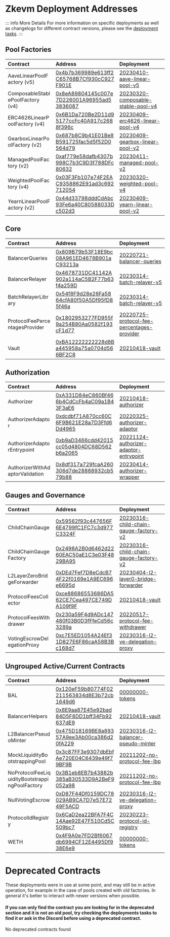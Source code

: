 

# Zkevm Deployment Addresses

::: info More Details
For more information on specific deployments as well as changelogs for different contract versions, please see the [deployment tasks](https://github.com/balancer/balancer-deployments/tree/master/tasks).
:::

## Pool Factories

| Contract                         | Address                                                                                                                              | Deployment                                                                                                                                  |
|:---------------------------------|:-------------------------------------------------------------------------------------------------------------------------------------|:--------------------------------------------------------------------------------------------------------------------------------------------|
| AaveLinearPoolFactory (v5)       | [0x4b7b369989e613ff2C65768B7Cf930cC927F901E](https://zkevm.polygonscan.com//address/0x4b7b369989e613ff2C65768B7Cf930cC927F901E#code) | [20230410-aave-linear-pool-v5](https://github.com/balancer/balancer-deployments/blob/master/tasks/20230410-aave-linear-pool-v5)             |
| ComposableStablePoolFactory (v4) | [0x8eA89804145c007e7D226001A96955ad53836087](https://zkevm.polygonscan.com//address/0x8eA89804145c007e7D226001A96955ad53836087#code) | [20230320-composable-stable-pool-v4](https://github.com/balancer/balancer-deployments/blob/master/tasks/20230320-composable-stable-pool-v4) |
| ERC4626LinearPoolFactory (v4)    | [0x6B1Da720Be2D11d95177ccFc40A917c2688f396c](https://zkevm.polygonscan.com//address/0x6B1Da720Be2D11d95177ccFc40A917c2688f396c#code) | [20230409-erc4626-linear-pool-v4](https://github.com/balancer/balancer-deployments/blob/master/tasks/20230409-erc4626-linear-pool-v4)       |
| GearboxLinearPoolFactory (v2)    | [0x687b8C9b41E01Be8B591725fac5d5f52D0564d79](https://zkevm.polygonscan.com//address/0x687b8C9b41E01Be8B591725fac5d5f52D0564d79#code) | [20230409-gearbox-linear-pool-v2](https://github.com/balancer/balancer-deployments/blob/master/tasks/20230409-gearbox-linear-pool-v2)       |
| ManagedPoolFactory (v2)          | [0xaf779e58dafb4307b998C7b3C9D3f788DFc80632](https://zkevm.polygonscan.com//address/0xaf779e58dafb4307b998C7b3C9D3f788DFc80632#code) | [20230411-managed-pool-v2](https://github.com/balancer/balancer-deployments/blob/master/tasks/20230411-managed-pool-v2)                     |
| WeightedPoolFactory (v4)         | [0x03F3Fb107e74F2EAC9358862E91ad3c692712054](https://zkevm.polygonscan.com//address/0x03F3Fb107e74F2EAC9358862E91ad3c692712054#code) | [20230320-weighted-pool-v4](https://github.com/balancer/balancer-deployments/blob/master/tasks/20230320-weighted-pool-v4)                   |
| YearnLinearPoolFactory (v2)      | [0x44d33798dddCdAbc93Fe6a40C80588033Dc502d3](https://zkevm.polygonscan.com//address/0x44d33798dddCdAbc93Fe6a40C80588033Dc502d3#code) | [20230409-yearn-linear-pool-v2](https://github.com/balancer/balancer-deployments/blob/master/tasks/20230409-yearn-linear-pool-v2)           |

## Core

| Contract                       | Address                                                                                                                              | Deployment                                                                                                                                                  |
|:-------------------------------|:-------------------------------------------------------------------------------------------------------------------------------------|:------------------------------------------------------------------------------------------------------------------------------------------------------------|
| BalancerQueries                | [0x809B79b53F18E9bc08A961ED4678B901aC93213a](https://zkevm.polygonscan.com//address/0x809B79b53F18E9bc08A961ED4678B901aC93213a#code) | [20220721-balancer-queries](https://github.com/balancer/balancer-deployments/blob/master/tasks/20220721-balancer-queries)                                   |
| BalancerRelayer                | [0x4678731DC41142A902a114aC5B2F77b63f4a259D](https://zkevm.polygonscan.com//address/0x4678731DC41142A902a114aC5B2F77b63f4a259D#code) | [20230314-batch-relayer-v5](https://github.com/balancer/balancer-deployments/blob/master/tasks/20230314-batch-relayer-v5)                                   |
| BatchRelayerLibrary            | [0x54f8F9d28e26Fa5864cfA80f50A5Df95fD85f46a](https://zkevm.polygonscan.com//address/0x54f8F9d28e26Fa5864cfA80f50A5Df95fD85f46a#code) | [20230314-batch-relayer-v5](https://github.com/balancer/balancer-deployments/blob/master/tasks/20230314-batch-relayer-v5)                                   |
| ProtocolFeePercentagesProvider | [0x1802953277FD955f9a254B80Aa0582f193cF1d77](https://zkevm.polygonscan.com//address/0x1802953277FD955f9a254B80Aa0582f193cF1d77#code) | [20220725-protocol-fee-percentages-provider](https://github.com/balancer/balancer-deployments/blob/master/tasks/20220725-protocol-fee-percentages-provider) |
| Vault                          | [0xBA12222222228d8Ba445958a75a0704d566BF2C8](https://zkevm.polygonscan.com//address/0xBA12222222228d8Ba445958a75a0704d566BF2C8#code) | [20210418-vault](https://github.com/balancer/balancer-deployments/blob/master/tasks/20210418-vault)                                                         |

## Authorization

| Contract                        | Address                                                                                                                              | Deployment                                                                                                                                          |
|:--------------------------------|:-------------------------------------------------------------------------------------------------------------------------------------|:----------------------------------------------------------------------------------------------------------------------------------------------------|
| Authorizer                      | [0xA331D84eC860Bf466b4CdCcFb4aC09a1B43F3aE6](https://zkevm.polygonscan.com//address/0xA331D84eC860Bf466b4CdCcFb4aC09a1B43F3aE6#code) | [20210418-authorizer](https://github.com/balancer/balancer-deployments/blob/master/tasks/20210418-authorizer)                                       |
| AuthorizerAdaptor               | [0xdcdbf71A870cc60C6F9B621E28a7D3Ffd6Dd4965](https://zkevm.polygonscan.com//address/0xdcdbf71A870cc60C6F9B621E28a7D3Ffd6Dd4965#code) | [20220325-authorizer-adaptor](https://github.com/balancer/balancer-deployments/blob/master/tasks/20220325-authorizer-adaptor)                       |
| AuthorizerAdaptorEntrypoint     | [0xb9aD3466cdd42015cc05d4804DC68D562b6a2065](https://zkevm.polygonscan.com//address/0xb9aD3466cdd42015cc05d4804DC68D562b6a2065#code) | [20221124-authorizer-adaptor-entrypoint](https://github.com/balancer/balancer-deployments/blob/master/tasks/20221124-authorizer-adaptor-entrypoint) |
| AuthorizerWithAdaptorValidation | [0x8df317a729fcaA260306d7de28888932cb579b88](https://zkevm.polygonscan.com//address/0x8df317a729fcaA260306d7de28888932cb579b88#code) | [20230414-authorizer-wrapper](https://github.com/balancer/balancer-deployments/blob/master/tasks/20230414-authorizer-wrapper)                       |

## Gauges and Governance

| Contract                    | Address                                                                                                                              | Deployment                                                                                                                                        |
|:----------------------------|:-------------------------------------------------------------------------------------------------------------------------------------|:--------------------------------------------------------------------------------------------------------------------------------------------------|
| ChildChainGauge             | [0x59562f93c447656F6E4799fC1FC7c3d977C3324F](https://zkevm.polygonscan.com//address/0x59562f93c447656F6E4799fC1FC7c3d977C3324F#code) | [20230316-child-chain-gauge-factory-v2](https://github.com/balancer/balancer-deployments/blob/master/tasks/20230316-child-chain-gauge-factory-v2) |
| ChildChainGaugeFactory      | [0x2498A2B0d6462d2260EAC50aE1C3e03F4829BA95](https://zkevm.polygonscan.com//address/0x2498A2B0d6462d2260EAC50aE1C3e03F4829BA95#code) | [20230316-child-chain-gauge-factory-v2](https://github.com/balancer/balancer-deployments/blob/master/tasks/20230316-child-chain-gauge-factory-v2) |
| L2LayerZeroBridgeForwarder  | [0xDEd7Fef7D8eCdcB74F22f0169e1A9EC696e6695d](https://zkevm.polygonscan.com//address/0xDEd7Fef7D8eCdcB74F22f0169e1A9EC696e6695d#code) | [20230404-l2-layer0-bridge-forwarder](https://github.com/balancer/balancer-deployments/blob/master/tasks/20230404-l2-layer0-bridge-forwarder)     |
| ProtocolFeesCollector       | [0xce88686553686DA562CE7Cea497CE749DA109f9F](https://zkevm.polygonscan.com//address/0xce88686553686DA562CE7Cea497CE749DA109f9F#code) | [20210418-vault](https://github.com/balancer/balancer-deployments/blob/master/tasks/20210418-vault)                                               |
| ProtocolFeesWithdrawer      | [0x230a59F4d9ADc147480f03B0D3fFfeCd56c3289a](https://zkevm.polygonscan.com//address/0x230a59F4d9ADc147480f03B0D3fFfeCd56c3289a#code) | [20220517-protocol-fee-withdrawer](https://github.com/balancer/balancer-deployments/blob/master/tasks/20220517-protocol-fee-withdrawer)           |
| VotingEscrowDelegationProxy | [0xc7E5ED1054A24Ef31D827E6F86caA58B3Bc168d7](https://zkevm.polygonscan.com//address/0xc7E5ED1054A24Ef31D827E6F86caA58B3Bc168d7#code) | [20230316-l2-ve-delegation-proxy](https://github.com/balancer/balancer-deployments/blob/master/tasks/20230316-l2-ve-delegation-proxy)             |

## Ungrouped Active/Current Contracts
    
    
| Contract                                       | Address                                                                                                                              | Deployment                                                                                                                                  |
|:-----------------------------------------------|:-------------------------------------------------------------------------------------------------------------------------------------|:--------------------------------------------------------------------------------------------------------------------------------------------|
| BAL                                            | [0x120eF59b80774F02211563834d8E3b72cb1649d6](https://zkevm.polygonscan.com//address/0x120eF59b80774F02211563834d8E3b72cb1649d6#code) | [00000000-tokens](https://github.com/balancer/balancer-deployments/blob/master/tasks/00000000-tokens)                                       |
| BalancerHelpers                                | [0x8E9aa87E45e92bad84D5F8DD1bff34Fb92637dE9](https://zkevm.polygonscan.com//address/0x8E9aa87E45e92bad84D5F8DD1bff34Fb92637dE9#code) | [20210418-vault](https://github.com/balancer/balancer-deployments/blob/master/tasks/20210418-vault)                                         |
| L2BalancerPseudoMinter                         | [0x475D18169BE8a89357A9ee3Ab00ca386d20fA229](https://zkevm.polygonscan.com//address/0x475D18169BE8a89357A9ee3Ab00ca386d20fA229#code) | [20230316-l2-balancer-pseudo-minter](https://github.com/balancer/balancer-deployments/blob/master/tasks/20230316-l2-balancer-pseudo-minter) |
| MockLiquidityBootstrappingPool                 | [0x3c87FF3e9307dbEbfAe720E04C6439e49f79BF9B](https://zkevm.polygonscan.com//address/0x3c87FF3e9307dbEbfAe720E04C6439e49f79BF9B#code) | [20211202-no-protocol-fee-lbp](https://github.com/balancer/balancer-deployments/blob/master/tasks/20211202-no-protocol-fee-lbp)             |
| NoProtocolFeeLiquidityBootstrappingPoolFactory | [0x3B1eb8EB7b43882b385aB30533D9A2BeF9052a98](https://zkevm.polygonscan.com//address/0x3B1eb8EB7b43882b385aB30533D9A2BeF9052a98#code) | [20211202-no-protocol-fee-lbp](https://github.com/balancer/balancer-deployments/blob/master/tasks/20211202-no-protocol-fee-lbp)             |
| NullVotingEscrow                               | [0xD87F44Df0159DC78029AB9CA7D7e57E7249F5ACD](https://zkevm.polygonscan.com//address/0xD87F44Df0159DC78029AB9CA7D7e57E7249F5ACD#code) | [20230316-l2-ve-delegation-proxy](https://github.com/balancer/balancer-deployments/blob/master/tasks/20230316-l2-ve-delegation-proxy)       |
| ProtocolIdRegistry                             | [0x6CaD2ea22BFA7F4C14Aae92E47F510Cd5C509bc7](https://zkevm.polygonscan.com//address/0x6CaD2ea22BFA7F4C14Aae92E47F510Cd5C509bc7#code) | [20230223-protocol-id-registry](https://github.com/balancer/balancer-deployments/blob/master/tasks/20230223-protocol-id-registry)           |
| WETH                                           | [0x4F9A0e7FD2Bf6067db6994CF12E4495Df938E6e9](https://zkevm.polygonscan.com//address/0x4F9A0e7FD2Bf6067db6994CF12E4495Df938E6e9#code) | [00000000-tokens](https://github.com/balancer/balancer-deployments/blob/master/tasks/00000000-tokens)                                       |
    
    
# Deprecated Contracts

These deployments were in use at some point, and may still be in active operation, for example in the case of pools created with old factories.  In general it's better to interact with newer versions when possible.

#### If you can only find the contract you are looking for in the deprecated section and it is not an old pool, try checking the deployments tasks to find it or ask in the Discord before using a deprecated contract.

    
No deprecated contracts found

    
<style scoped>
table {
    display: table;
    width: 100%;
}
table th:first-of-type, td:first-of-type {
    width: 30%;
}
table th:nth-of-type(2) {
    width: 40%;
}
td {
    max-width: 0;
    overflow: hidden;
}
</style>


